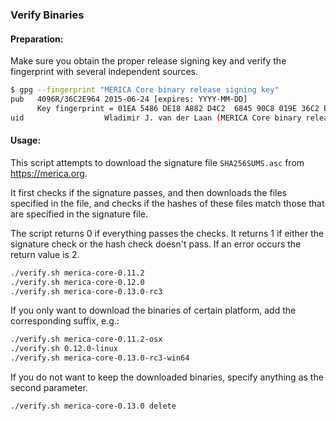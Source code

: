 ### Verify Binaries

#### Preparation:

Make sure you obtain the proper release signing key and verify the fingerprint with several independent sources.

```sh
$ gpg --fingerprint "MERICA Core binary release signing key"
pub   4096R/36C2E964 2015-06-24 [expires: YYYY-MM-DD]
      Key fingerprint = 01EA 5486 DE18 A882 D4C2  6845 90C8 019E 36C2 E964
uid                  Wladimir J. van der Laan (MERICA Core binary release signing key) <laanwj@gmail.com>
```

#### Usage:

This script attempts to download the signature file `SHA256SUMS.asc` from https://merica.org.

It first checks if the signature passes, and then downloads the files specified in the file, and checks if the hashes of these files match those that are specified in the signature file.

The script returns 0 if everything passes the checks. It returns 1 if either the signature check or the hash check doesn't pass. If an error occurs the return value is 2.


```sh
./verify.sh merica-core-0.11.2
./verify.sh merica-core-0.12.0
./verify.sh merica-core-0.13.0-rc3
```

If you only want to download the binaries of certain platform, add the corresponding suffix, e.g.:

```sh
./verify.sh merica-core-0.11.2-osx
./verify.sh 0.12.0-linux
./verify.sh merica-core-0.13.0-rc3-win64
```

If you do not want to keep the downloaded binaries, specify anything as the second parameter.

```sh
./verify.sh merica-core-0.13.0 delete
```
